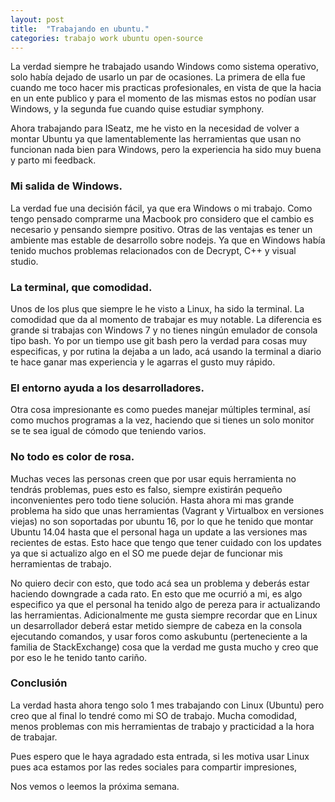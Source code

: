 ```yaml
---
layout: post
title:  "Trabajando en ubuntu."
categories: trabajo work ubuntu open-source
---
```


La verdad siempre he trabajado usando Windows como sistema operativo, solo había dejado de usarlo un par de ocasiones. La primera de ella fue cuando me toco hacer mis practicas profesionales, en vista de que la hacia en un ente publico y para el momento de las mismas estos no podían usar Windows, y la segunda fue cuando quise estudiar symphony.

Ahora trabajando para ISeatz, me he visto en la necesidad de volver a montar Ubuntu ya que lamentablemente las herramientas que usan no funcionan nada bien para Windows, pero la experiencia ha sido muy buena y parto mi feedback.

### Mi salida de Windows.

La verdad fue una decisión fácil, ya que era Windows o mi trabajo. Como tengo pensado comprarme una Macbook pro considero que el cambio es necesario y pensando siempre positivo. Otras de las ventajas es tener un ambiente mas estable de desarrollo sobre nodejs. Ya que en Windows había tenido muchos problemas relacionados con de Decrypt, C++ y visual studio.

### La terminal, que comodidad.

Unos de los plus que siempre le he visto a Linux, ha sido la terminal. La comodidad que da al momento de trabajar es muy notable. La diferencia es grande si trabajas con Windows 7 y no tienes ningún emulador de consola tipo bash. Yo por un tiempo use git bash pero la verdad para cosas muy especificas, y por rutina la dejaba a un lado, acá usando la terminal a diario te hace ganar mas experiencia y le agarras el gusto muy rápido.


### El entorno ayuda a los desarrolladores.

Otra cosa impresionante es como puedes manejar múltiples terminal, así como muchos programas a la vez, haciendo que si tienes un solo monitor se te sea igual de cómodo que teniendo varios.

### No todo es color de rosa.

Muchas veces las personas creen que por usar equis herramienta no tendrás problemas, pues esto es falso, siempre existirán pequeño inconvenientes pero todo tiene solución. Hasta ahora mi mas grande problema ha sido que unas herramientas (Vagrant y Virtualbox en versiones viejas) no son soportadas por ubuntu 16, por lo que he tenido que montar Ubuntu 14.04 hasta que el personal haga un update a las versiones mas recientes de estas. Esto hace que tengo que tener cuidado con los updates ya que si actualizo algo en el SO me puede dejar de funcionar mis herramientas de trabajo.

No quiero decir con esto, que todo acá sea un problema y deberás estar haciendo downgrade a cada rato. En esto que me ocurrió a mi, es algo especifico ya que el personal ha tenido algo de pereza para ir actualizando las herramientas. Adicionalmente me gusta siempre recordar que en Linux un desarrollador deberá estar metido siempre de cabeza en la consola ejecutando comandos, y usar foros como askubuntu (perteneciente a la familia de StackExchange) cosa que la verdad me gusta mucho y creo que por eso le he tenido tanto cariño.

### Conclusión

La verdad hasta ahora tengo solo 1 mes trabajando con Linux (Ubuntu) pero creo que al final lo tendré como mi SO de trabajo. Mucha comodidad, menos problemas con mis herramientas de trabajo y practicidad a la hora de trabajar.

Pues espero que le haya agradado esta entrada, si les motiva usar Linux pues aca estamos por las redes sociales para compartir impresiones,

Nos vemos o leemos la próxima semana.
